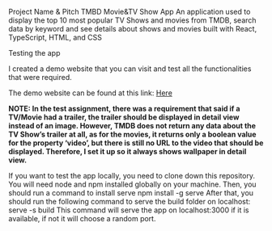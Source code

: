 Project Name & Pitch
TMBD Movie&TV Show App
An application used to display the top 10 most popular TV Shows and movies from TMDB, search data by keyword and see details about shows and movies built with React, TypeScript, HTML, and CSS
 
Testing the app

 I created a demo website that you can visit and test all the functionalities that were required. 

The demo website can be found at this link: <a target="_blank" href='react-movie-test.42web.io'>Here</a>


**NOTE: In the test assignment, there was a requirement that said if a TV/Movie had a trailer, the trailer should be displayed in detail view instead of an image. However, TMDB does not return any data about the TV Show’s trailer at all, as for the movies, it returns only a boolean value for the property ‘video’, but there is still no URL to the video that should be displayed. Therefore, I set it up so it always shows wallpaper in detail view.**


If you want to test the app locally, you need to clone down this repository. You will need node and npm installed globally on your machine.
Then, you should run a command to install serve
npm install -g serve
After that, you should run the following command to serve the build folder on localhost: 
serve -s build
This command will serve the app on localhost:3000 if it is available, if not it will choose a random port. 
